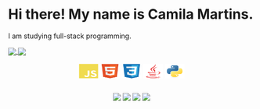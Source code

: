 <div>
    <h1>Hi there! My name is Camila Martins.</h1>
    <p>I am studying full-stack programming.</p>
</div>

<a href="https://github.com/cams-mp/github-readme-stats">
  <img height=200 align="center" src="https://github-readme-stats.vercel.app/api?username=cams-mp&show_icons=true&theme=midnight-purple" />
</a>
<a href="https://github.com/cams-mp/convoychat">
  <img height=200 align="center" src="https://github-readme-stats.vercel.app/api/top-langs?username=cams-mp&layout=compact&langs_count=8&card_width=320&show_icons=true&theme=midnight-purple" />
</a>


<div align="center" style="display: inline_block"><br>
  <img align="center" alt="cams-Js" height="30" width="40" src="https://raw.githubusercontent.com/devicons/devicon/master/icons/javascript/javascript-plain.svg">
  <img align="center" alt="cams-HTML" height="30" width="40" src="https://raw.githubusercontent.com/devicons/devicon/master/icons/html5/html5-original.svg">
  <img align="center" alt="cams-CSS" height="30" width="40" src="https://raw.githubusercontent.com/devicons/devicon/master/icons/css3/css3-original.svg">
  <img align="center" alt="cams-Java" height="30" width="40" src="https://raw.githubusercontent.com/devicons/devicon/master/icons/java/java-plain.svg">
  <img align="center" alt="cams-Python" height="30" width="40" src="https://raw.githubusercontent.com/devicons/devicon/master/icons/python/python-original.svg">
</div>
  
  ##
 
<div align="center"> 
  <a href="https://instagram.com/camilampinheiro_" target="_blank"><img src="https://img.shields.io/badge/-Instagram-%23E4405F?style=for-the-badge&logo=instagram&logoColor=white" target="_blank"></a>
  <a href="https://discord.gg/camss_mp" target="_blank"><img src="https://img.shields.io/badge/Discord-7289DA?style=for-the-badge&logo=discord&logoColor=white" target="_blank"></a> 
  <a href = "mailto:camilampinheiro1108@gmail.com"><img src="https://img.shields.io/badge/-Gmail-%23333?style=for-the-badge&logo=gmail&logoColor=white" target="_blank"></a>
  <a href="#" target="_blank"><img src="https://img.shields.io/badge/-LinkedIn-%230077B5?style=for-the-badge&logo=linkedin&logoColor=white" target="_blank"></a> 
  
</div>

